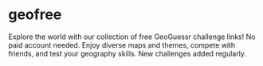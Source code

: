 # geofree
Explore the world with our collection of free GeoGuessr challenge links! No paid account needed. Enjoy diverse maps and themes, compete with friends, and test your geography skills. New challenges added regularly.
